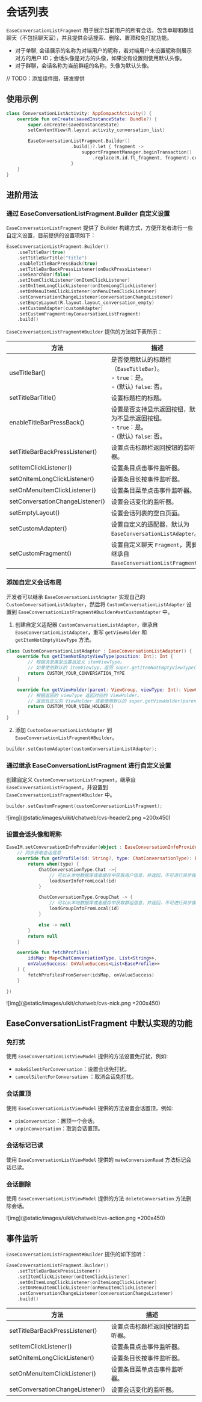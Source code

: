 # 会话列表

<Toc />

`EaseConversationListFragment` 用于展示当前用户的所有会话，包含单聊和群组聊天（不包括聊天室），并且提供会话搜索、删除、置顶和免打扰功能。
- 对于单聊, 会话展示的名称为对端用户的昵称，若对端用户未设置昵称则展示对方的用户 ID；会话头像是对方的头像，如果没有设置则使用默认头像。
- 对于群聊，会话名称为当前群组的名称，头像为默认头像。

// TODO：添加组件图，研发提供

## 使用示例

```kotlin
class ConversationListActivity: AppCompactActivity() {
    override fun onCreate(savedInstanceState: Bundle?) {
        super.onCreate(savedInstanceState)
        setContentView(R.layout.activity_conversation_list)

        EaseConversationListFragment.Builder()
                        .build()?.let { fragment ->
                            supportFragmentManager.beginTransaction()
                                .replace(R.id.fl_fragment, fragment).commit()
                        }
    }
}
```

## 进阶用法

### 通过 EaseConversationListFragment.Builder 自定义设置

`EaseConversationListFragment` 提供了 Builder 构建方式，方便开发者进行一些自定义设置，目前提供的设置项如下：

```kotlin
EaseConversationListFragment.Builder()
    .useTitleBar(true)
    .setTitleBarTitle("title")
    .enableTitleBarPressBack(true)
    .setTitleBarBackPressListener(onBackPressListener)
    .useSearchBar(false)
    .setItemClickListener(onItemClickListener)
    .setOnItemLongClickListener(onItemLongClickListener)
    .setOnMenuItemClickListener(onMenuItemClickListener)
    .setConversationChangeListener(conversationChangeListener)
    .setEmptyLayout(R.layout.layout_conversation_empty)
    .setCustomAdapter(customAdapter)
    .setCustomFragment(myConversationListFragment)
    .build()
```

`EaseConversationListFragment#Builder` 提供的方法如下表所示：

| 方法                             | 描述                                                         |
| -------------------------------- | ------------------------------------------------------------ |
| useTitleBar()                      | 是否使用默认的标题栏（`EaseTitleBar`）。<br/> - `true`：是。 <br/> - (默认) `false`: 否。           |
| setTitleBarTitle()                 | 设置标题栏的标题。                                            |
| enableTitleBarPressBack()          | 设置是否支持显示返回按钮，默认为不显示返回按钮。<br/> - `true`：是。 <br/> - (默认) `false`: 否。              |
| setTitleBarBackPressListener()    | 设置点击标题栏返回按钮的监听器。                               |
| setItemClickListener()          | 设置条目点击事件监听器。                                       |
| setOnItemLongClickListener()    | 设置条目长按事件监听器。                                       |
| setOnMenuItemClickListener()    | 设置条目菜单点击事件监听器。                                       |
| setConversationChangeListener() | 设置会话变化的监听器。                                        |
| setEmptyLayout()                | 设置会话列表的空白页面。                                       |
| setCustomAdapter()              | 设置自定义的适配器，默认为 `EaseConversationListAdapter`。       |
| setCustomFragment()             | 设置自定义聊天 `Fragment`，需要继承自 `EaseConversationListFragment`。 |


### 添加自定义会话布局

开发者可以继承 `EaseConversationListAdapter` 实现自己的 `CustomConversationListAdapter`，然后将 `CustomConversationListAdapter` 设置到 `EaseConversationListFragment#Builder#setCustomAdapter` 中。

1. 创建自定义适配器 `CustomConversationListAdapter`，继承自 `EaseConversationListAdapter`，重写 `getViewHolder` 和 `getItemNotEmptyViewType` 方法。

```kotlin
class CustomConversationListAdapter : EaseConversationListAdapter() {
    override fun getItemNotEmptyViewType(position: Int): Int {
        // 根据消息类型设置自定义 itemViewType。
        // 如果使用默认的 itemViewTyp，返回 super.getItemNotEmptyViewType(position) 即可。
        return CUSTOM_YOUR_CONVERSATION_TYPE
    }

    override fun getViewHolder(parent: ViewGroup, viewType: Int): ViewHolder<EaseConversation> {
        // 根据返回的 viewType 返回对应的 ViewHolder。
        // 返回自定义的 ViewHolder 或者使用默认的 super.getViewHolder(parent, viewType)
        return CUSTOM_YOUR_VIEW_HOLDER()
    }
}
```

2. 添加 `CustomConversationListAdapter` 到 `EaseConversationListFragment#Builder`。

```kotlin
builder.setCustomAdapter(customConversationListAdapter);
```

### 通过继承 EaseConversationListFragment 进行自定义设置

创建自定义 `CustomConversationListFragment`，继承自 `EaseConversationListFragment`，并设置到 `EaseConversationListFragment#Builder` 中。

```kotlin
builder.setCustomFragment(customConversationListFragment);
```

![img](@static/images/uikit/chatweb/cvs-header2.png =200x450)

### 设置会话头像和昵称

```kotlin
EaseIM.setConversationInfoProvider(object : EaseConversationInfoProvider {
    // 同步获取会话信息
    override fun getProfile(id: String?, type: ChatConversationType): EaseProfile? {
        return when(type) {
            ChatConversationType.Chat ->{
                // 可以从本地数据库或者缓存中获取用户信息，并返回，不可进行异步操作。
                loadUserInfoFromLocal(id)
            }

            ChatConversationType.GroupChat -> {
                // 可以从本地数据库或者缓存中获取群组信息，并返回，不可进行异步操作。
                loadGroupInfoFromLocal(id)
            }

            else -> null
        }
        return null
    }

    override fun fetchProfiles(
        idsMap: Map<ChatConversationType, List<String>>,
        onValueSuccess: OnValueSuccess<List<EaseProfile>>
    ) {
        fetchProfilesFromServer(idsMap, onValueSuccess)
    }

})
```

![img](@static/images/uikit/chatweb/cvs-nick.png =200x450)

## EaseConversationListFragment 中默认实现的功能

### 免打扰

使用 `EaseConversationListViewModel` 提供的方法设置免打扰，例如:

- `makeSilentForConversation`：设置会话免打扰。
- `cancelSilentForConversation` ：取消会话免打扰。

### 会话置顶

使用 `EaseConversationListViewModel` 提供的方法设置会话置顶，例如:

- `pinConversation`：置顶一个会话。
- `unpinConversation`：取消会话置顶。

### 会话标记已读

使用 `EaseConversationListViewModel` 提供的 `makeConversionRead` 方法标记会话已读。

### 会话删除

使用 `EaseConversationListViewModel` 提供的方法 `deleteConversation` 方法删除会话。


![img](@static/images/uikit/chatweb/cvs-action.png =200x450)


## 事件监听

`EaseConversationListFragment#Builder` 提供的如下监听：

```kotlin
EaseConversationListFragment.Builder()
    .setTitleBarBackPressListener()
    .setItemClickListener(onItemClickListener)
    .setOnItemLongClickListener(onItemLongClickListener)
    .setOnMenuItemClickListener(onMenuItemClickListener)
    .setConversationChangeListener(conversationChangeListener)
    .build()
```

| 方法                             | 描述                                                         |
| -------------------------------- | ------------------------------------------------------------|
| setTitleBarBackPressListener()  | 设置点击标题栏返回按钮的监听器。                                 |
| setItemClickListener()          | 设置条目点击事件监听器。                                        |
| setOnItemLongClickListener()    | 设置条目长按事件监听器。                                        |
| setOnMenuItemClickListener()    | 设置条目菜单点击事件监听器。                                    |
| setConversationChangeListener() | 设置会话变化的监听器。                                         |










